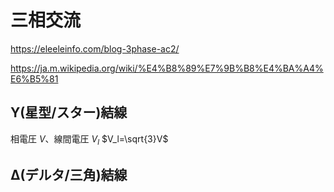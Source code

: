 # 三相交流

https://eleeleinfo.com/blog-3phase-ac2/

https://ja.m.wikipedia.org/wiki/%E4%B8%89%E7%9B%B8%E4%BA%A4%E6%B5%81

## Y(星型/スター)結線
相電圧 $V$、線間電圧 $V_l$
$V_l=\sqrt{3}V$

## Δ(デルタ/三角)結線

